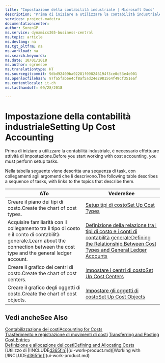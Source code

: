 ```yaml
---
title: "Impostazione della contabilità industriale | Microsoft Docs"
description: "Prima di iniziare a utilizzare la contabilità industriale, è necessario effettuare attività di impostazione."
services: project-madeira
documentationcenter: 
author: SorenGP
ms.service: dynamics365-business-central
ms.topic: article
ms.devlang: na
ms.tgt_pltfrm: na
ms.workload: na
ms.search.keywords: 
ms.date: 10/01/2018
ms.author: sgroespe
ms.translationtype: HT
ms.sourcegitcommit: 9dbd92409ba02281f008246194f3ce0c53e4e001
ms.openlocfilehash: 97fa5fab6e4cf8af5ad24e2981564f49cf351eaf
ms.contentlocale: it-ch
ms.lasthandoff: 09/28/2018

---
```

# <a name="setting-up-cost-accounting"></a><span data-ttu-id="87600-103">Impostazione della contabilità industriale</span><span class="sxs-lookup"><span data-stu-id="87600-103">Setting Up Cost Accounting</span></span>
<span data-ttu-id="87600-104">Prima di iniziare a utilizzare la contabilità industriale, è necessario effettuare attività di impostazione.</span><span class="sxs-lookup"><span data-stu-id="87600-104">Before you start working with cost accounting, you must perform setup tasks.</span></span>  

 <span data-ttu-id="87600-105">Nella tabella seguente viene descritta una sequenza di task, con collegamenti agli argomenti che li descrivono.</span><span class="sxs-lookup"><span data-stu-id="87600-105">The following table describes a sequence of tasks, with links to the topics that describe them.</span></span>

|<span data-ttu-id="87600-106">A</span><span class="sxs-lookup"><span data-stu-id="87600-106">To</span></span>|<span data-ttu-id="87600-107">Vedere</span><span class="sxs-lookup"><span data-stu-id="87600-107">See</span></span>|  
|--------|---------|  
|<span data-ttu-id="87600-108">Creare il piano dei tipi di costo.</span><span class="sxs-lookup"><span data-stu-id="87600-108">Create the chart of cost types.</span></span>|[<span data-ttu-id="87600-109">Setup tipi di costo</span><span class="sxs-lookup"><span data-stu-id="87600-109">Set Up Cost Types</span></span>](finance-how-to-set-up-cost-types.md)|  
|<span data-ttu-id="87600-110">Acquisire familiarità con il collegamento tra il tipo di costo e il conto di contabilità generale.</span><span class="sxs-lookup"><span data-stu-id="87600-110">Learn about the connection between the cost type and the general ledger account.</span></span>|[<span data-ttu-id="87600-111">Definizione della relazione tra i tipi di costo e i conti di contabilità generale</span><span class="sxs-lookup"><span data-stu-id="87600-111">Defining the Relationship Between Cost Types and General Ledger Accounts</span></span>](finance-defining-the-relationship-between-cost-types-and-general-ledger-accounts.md)|  
|<span data-ttu-id="87600-112">Creare il grafico dei centri di costo.</span><span class="sxs-lookup"><span data-stu-id="87600-112">Create the chart of cost centers.</span></span>|[<span data-ttu-id="87600-113">Impostare i centri di costo</span><span class="sxs-lookup"><span data-stu-id="87600-113">Set Up Cost Centers</span></span>](finance-how-to-set-up-cost-centers.md)|  
|<span data-ttu-id="87600-114">Creare il grafico degli oggetti di costo.</span><span class="sxs-lookup"><span data-stu-id="87600-114">Create the chart of cost objects.</span></span>|[<span data-ttu-id="87600-115">Impostare gli oggetti di costo</span><span class="sxs-lookup"><span data-stu-id="87600-115">Set Up Cost Objects</span></span>](finance-how-to-set-up-cost-objects.md)|  

## <a name="see-also"></a><span data-ttu-id="87600-116">Vedi anche</span><span class="sxs-lookup"><span data-stu-id="87600-116">See Also</span></span>  
[<span data-ttu-id="87600-117">Contabilizzazione dei costi</span><span class="sxs-lookup"><span data-stu-id="87600-117">Accounting for Costs</span></span>](finance-manage-cost-accounting.md)  
<span data-ttu-id="87600-118">[Trasferimento e registrazione di movimenti di costi](finance-transfer-and-post-cost-entries.md) </span><span class="sxs-lookup"><span data-stu-id="87600-118">[Transferring and Posting Cost Entries](finance-transfer-and-post-cost-entries.md) </span></span>  
[<span data-ttu-id="87600-119">Definizione e allocazione dei costi</span><span class="sxs-lookup"><span data-stu-id="87600-119">Defining and Allocating Costs</span></span>](finance-define-and-allocate-costs.md)  
<span data-ttu-id="87600-120">[Utilizzo di [!INCLUDE[d365fin](includes/d365fin_md.md)]](ui-work-product.md)</span><span class="sxs-lookup"><span data-stu-id="87600-120">[Working with [!INCLUDE[d365fin](includes/d365fin_md.md)]](ui-work-product.md)</span></span>

